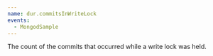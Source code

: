 ```yaml
---
name: dur.commitsInWriteLock
events:
  - MongodSample
---
```


The count of the commits that occurred while a write lock was held.